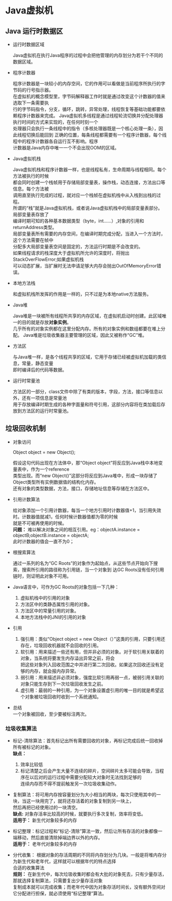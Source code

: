 #   Java虚拟机

##  Java 运行时数据区

*   运行时数据区域     

    Java虚拟机在执行Java程序的过程中会把他管理的内存划分为若干个不同的数据区域。
      
*   程序计数器       

    程序计数器是一块较小的内存空间，它的作用可以看做是当前程序所执行的字节码的行号指示器。     
    在虚拟机的概念模型里，字节码解释器工作时就是通过改变这个计数器的值来选取下一条需要执      
    行的字节码指令，分支，循环，跳转，异常处理，线程恢复等基础功能都要依赖程序计数器来完成。
    Java虚拟机多线程是通过线程轮流切换并分配处理器执行时间的方式来实现的，在任何时刻一个    
    处理器只会执行一条线程中的指令（多核处理器既是一个核心处理一条），因此线程切换后能回到 
    正确的位置，每条线程都需要有一个程序计数器，每个线程中的程序计数器各自运行互不影响。程序    
    计数器是Java内存中唯一一个不会出现OOM的区域。
    
*   Java虚拟机栈

    Java虚拟机栈和程序计数器一样，也是线程私有，生命周期与线程相同。每个方法被执行的时候    
    都会同时创建一个栈帧用于存储局部变量表，操作栈，动态连接，方法出口等信息。每个方法被  
    调用直至执行完成的过程，就对应一个栈帧在虚拟机栈中从入栈到出栈的过程。     
    所谓的“栈”就是Java虚拟机栈，或者说Java虚拟机栈中的局部变量表部分。局部变量表存放了      
    编译时期可知的各种基本数据类型（byte，int......）,对象的引用和returnAddress类型。  
    局部变量表所有需要的内存空间，在编译时期完成分配，当进入一个方法时，这个方法需要在帧中     
    分配多大局部变量表空间是固定的，方法运行时期是不会改变的。       
    如果线程请求的栈深度大于虚拟机所允许的深度时，将抛出StackOverFlowError;如果虚拟机栈     
    可以动态扩展，当扩展时无法申请足够大内存会抛出OutOfMemoryError错误。
      
*   本地方法栈   
    
    和虚拟机栈所发挥的作用是一样的，只不过是为本地native方法服务。
    
*   Java堆       
    
    Java堆是一块被所有线程所共享的内存区域，在虚拟机启动时创建。此区域唯一的目的就是存放**对象实例**。   
    几乎所有的对象实例都在这里分配内存。所有的对象实例和数组都要在堆上分配。
    Java堆是垃圾收集器主要管理的区域，因此又被称作“GC”堆。
    
*   方法区 
    
    与Java堆一样，是各个线程共享的区域，它用于存储已经被虚拟机加载的类信息，常量，静态变量       
    即时编译后的代码等数据。        
    
*   运行时常量池      
    
    方法区的一部分，class文件中除了有类的版本，字段，方法，接口等信息以外，还有一项信息是常量池        
    用于存放编译时期生成的各种字面量和符号引用，这部分内容将在类加载后存放到方法区的运行时常量池。     

## 垃圾回收机制

* 对象访问
    
     Object object = new Object();  
     
     假设这句代码出现在方法体中，那“Object object”将反应到Java栈中本地变量表中，作为一个reference    
     类型出现。而“new Object()”这部分将反应到Java堆中，形成一块存储了Object类型所有实例数据值的结构化内存。    
     还有对象的类型数据，方法，接口，存储地址信息等存储在方法区中。
    
*   引用计数算法  
    
    给对象添加一个引用计数器，每当一个地方引用时计数器值+1，当引用失效时。计数器值就减1，任何时候计数器值都为零的时候  
    就是不可被再使用的时候。    
    **问题：** 难以解决对象之间的相互引用。eg：objectA.instance = objectB;objectB.instance = objectA;     
     此时计数器的值会一直不为0；
    
*   根搜索算法      
 
    通过一系列的名为“GC Roots”的对象作为起始点，从这些节点开始向下搜索，搜索所引用的路径称为引用链，当一个对象到
    达GC Roots没有任何引用链时，则证明此对象不可用。  
      
*   Java语言中，可作为GC Roots的对象包括一下几种：   
    1. 虚拟机栈中的引用的对象
    2. 方法区中的类静态属性引用的对象。
    3. 方法区中的常量引用的对象。
    4. 本地方法栈中的JNI的引用的对象
*   引用
    1. 强引用：类似“Object object = new Object（）”这类的引用，只要引用还存在，垃圾回收机器就不会回收的引用。
    2. 软引用：用来描述一些还有用，但并非必须的对象。对于软引用关联着的对象，当系统将要发生内存溢出异常之前，将会        
    把这些对象列入回收范围之中并进行第二次回收。如果这次回收还没有足够的内存，就会报内存异常。
    3. 弱引用：用来描述非必须对象，强度比软引用再弱一点，被弱引用关联的对象只能生存到下一次垃圾回收发生之前。
    4. 虚引用：最弱的一种引用，为一个对象设置虚引用的唯一目的就是希望这个对象被垃圾回收时收到一个系统通知。   
    
*   总结  
    一个对象被回收，至少要被标注两次。     
      
###  垃圾收集算法
    
*   标记-清除算法：首先标记出所有需要回收的对象，再标记完成后统一回收掉所有被标记的对象。     
    **缺点：** 
    1. 效率比较低
    2. 标记清楚之后会产生大量不连续的碎片，空间碎片太多可能会导致，当程序在以后对的运行过程中需要分配较大对象时无法找到足够的      
    连续内存而不得不提前触发另一次垃圾收集动作。      
    
*   复制算法：将可用内存按容量划分为大小相当的两块，每次只使用其中的一块，当这一块用完了，就将还存活着的对象复制到另一块上，    
    然后再把已经使用过的一块清空。     
    **缺点:** 对象存活率比较高的时候，就要执行多次复制，效率将变低。         
    **适用于：** 新生代对象较多的内存
    
*   标记整理：标记过程和“标记-清除”算法一致，然后让所有存活的对象都像一端移动，然后直接清除掉端边界以外的内存。     
    **适用于：** 老年代对象较多的内存

*   分代收集： 根据对象的存活周期的不同将内存划分为几块。一般是将堆内存分为新生代和老年代，这样就可以根据年代的特点选择      
    合适的收集算法         
    **规则：** 在新生代中，每次垃圾收集时都会有大批的对象死去，只有少量存活，那就选择复制算法，只需要复出少量存活对象     
    复制成本就可以完成收集；而老年代中因为对象存活时间长，没有额外空间对它分配进行担保，就必须使用“标记整理”算法。
    
